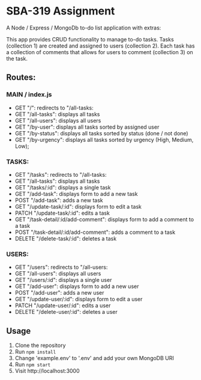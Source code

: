 # SBA-319 Assignment

A Node / Express / MongoDb to-do list application with extras:

This app provides CRUD functionality to manage to-do tasks.
Tasks (collection 1) are created and assigned to users (collection 2). Each task has a collection of comments that allows for users to comment (collection 3) on the task.

## Routes:

### MAIN / index.js

- GET "/": redirects to "/all-tasks:
- GET "/all-tasks": displays all tasks
- GET "/all-users": displays all users
- GET "/by-user": displays all tasks sorted by assigned user
- GET "/by-status": displays all tasks sorted by status (done / not done)
- GET "/by-urgency": displays all tasks sorted by urgency (High, Medium, Low);

### TASKS:

- GET "/tasks": redirects to "/all-tasks:
- GET "/all-tasks": displays all tasks
- GET "/tasks/:id": displays a single task
- GET "/add-task": displays form to add a new task
- POST "/add-task": adds a new task
- GET "/update-task/:id": displays form to edit a task
- PATCH "/update-task/:id": edits a task
- GET "/task-detail/:id/add-comment": displays form to add a comment to a task
- POST "/task-detail/:id/add-comment": adds a comment to a task
- DELETE "/delete-task/:id": deletes a task

### USERS:

- GET "/users": redirects to "/all-users:
- GET "/all-users": displays all users
- GET "/users/:id": displays a single user
- GET "/add-user": displays form to add a new user
- POST "/add-user": adds a new user
- GET "/update-user/:id": displays form to edit a user
- PATCH "/update-user/:id": edits a user
- DELETE "/delete-user/:id": deletes a user

## Usage

1. Clone the repository
2. Run `npm install`
3. Change 'example.env' to '.env' and add your own MongoDB URI
4. Run `npm start`
5. Visit http://localhost:3000
